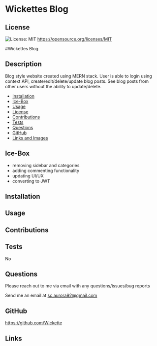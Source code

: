 # Wickettes Blog

  ## License
  ![License: MIT](https://img.shields.io/badge/License-MIT-yellow.svg)
  https://opensource.org/licenses/MIT

  #Wickettes Blog
  
  ## Description
  Blog style website created using MERN stack. User is able to login using context API, create/edit/delete/update blog posts. See blog posts from other users without the ability to update/delete. 

  * [Installation](#installation)
  * [Ice-Box](#ice-box)
  * [Usage](#usage)
  * [License](#license)
  * [Contributions](#contributions)
  * [Tests](#tests)
  * [Questions](#questions)
  * [GitHub](#github)
  * [Links and Images](#links)
  
  ## Ice-Box
  - removing sidebar and categories
  - adding commenting functionality
  - updating UI/UX
  - converting to JWT

  ## Installation
  

  ## Usage
  

  ## Contributions
  

  ## Tests
  No

  ## Questions
  Please reach out to me via email with any questions/issues/bug reports
  
  Send me an email at sc.aurora92@gmail.com

  ## GitHub
  https://github.com/Wickette

  ## Links
